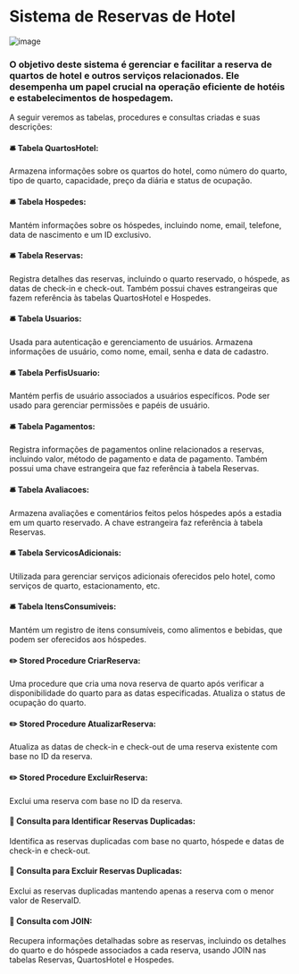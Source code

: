 # Sistema de Reservas de Hotel 

![image](https://github.com/JoyceBrzozowy/Sistema-de-Reservas-de-Hotel/assets/96213619/31e84289-8cd5-499e-86c6-7f394a24fcc9)

### O objetivo deste sistema é gerenciar e facilitar a reserva de quartos de hotel e outros serviços relacionados. Ele desempenha um papel crucial na operação eficiente de hotéis e estabelecimentos de hospedagem.


A seguir veremos as tabelas, procedures e consultas criadas e suas descrições: 

#### 🛎️ Tabela QuartosHotel: 
Armazena informações sobre os quartos do hotel, como número do quarto, tipo de quarto, capacidade, preço da diária e status de ocupação.

#### 🛎️ Tabela Hospedes: 
Mantém informações sobre os hóspedes, incluindo nome, email, telefone, data de nascimento e um ID exclusivo.

#### 🛎️ Tabela Reservas: 
Registra detalhes das reservas, incluindo o quarto reservado, o hóspede, as datas de check-in e check-out. Também possui chaves estrangeiras que fazem referência às tabelas QuartosHotel e Hospedes.

#### 🛎️ Tabela Usuarios: 
Usada para autenticação e gerenciamento de usuários. Armazena informações de usuário, como nome, email, senha e data de cadastro.

#### 🛎️ Tabela PerfisUsuario: 
Mantém perfis de usuário associados a usuários específicos. Pode ser usado para gerenciar permissões e papéis de usuário.

#### 🛎️ Tabela Pagamentos: 
Registra informações de pagamentos online relacionados a reservas, incluindo valor, método de pagamento e data de pagamento. Também possui uma chave estrangeira que faz referência à tabela Reservas.

#### 🛎️ Tabela Avaliacoes: 
Armazena avaliações e comentários feitos pelos hóspedes após a estadia em um quarto reservado. A chave estrangeira faz referência à tabela Reservas.

#### 🛎️ Tabela ServicosAdicionais: 
Utilizada para gerenciar serviços adicionais oferecidos pelo hotel, como serviços de quarto, estacionamento, etc.

#### 🛎️ Tabela ItensConsumiveis: 
Mantém um registro de itens consumíveis, como alimentos e bebidas, que podem ser oferecidos aos hóspedes.

#### ✏️ Stored Procedure CriarReserva: 
Uma procedure que cria uma nova reserva de quarto após verificar a disponibilidade do quarto para as datas especificadas. Atualiza o status de ocupação do quarto.

#### ✏️ Stored Procedure AtualizarReserva: 
Atualiza as datas de check-in e check-out de uma reserva existente com base no ID da reserva.

#### ✏️ Stored Procedure ExcluirReserva:
Exclui uma reserva com base no ID da reserva.

#### 📍 Consulta para Identificar Reservas Duplicadas:
Identifica as reservas duplicadas com base no quarto, hóspede e datas de check-in e check-out.

#### 📍 Consulta para Excluir Reservas Duplicadas: 
Exclui as reservas duplicadas mantendo apenas a reserva com o menor valor de ReservaID.

#### 📍 Consulta com JOIN: 
Recupera informações detalhadas sobre as reservas, incluindo os detalhes do quarto e do hóspede associados a cada reserva, usando JOIN nas tabelas Reservas, QuartosHotel e Hospedes.
